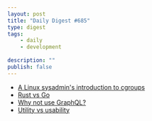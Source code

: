 ```yaml
---
layout: post
title: "Daily Digest #685"
type: digest
tags: 
    - daily
    - development
    
description: ""
publish: false
---
```


- [A Linux sysadmin's introduction to cgroups](https://www.redhat.com/sysadmin/cgroups-part-one)
- [Rust vs Go](https://bitfieldconsulting.com/golang/rust-vs-go)
- [Why not use GraphQL?](https://wundergraph.com/blog/why_not_use_graphql)
- [Utility vs usability](https://drewdevault.com/2020/11/06/Utility-vs-usability.html)
